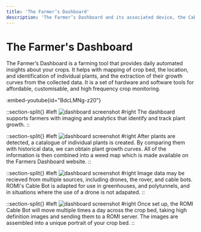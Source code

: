 ```yaml
---
title: 'The Farmer’s Dashboard'
description: 'The Farmer’s Dashboard and its associated device, the Cablebot, is our primary tool for crop monitoring. With the help of an aerial imaging device, images of the crop are collected and analysed to give the farmer an overview of the status of the crops and also of individual plants.'
---
```


# The Farmer's Dashboard

The Farmer’s Dashboard is a farming tool that provides daily automated insights about your crops. It helps with mapping of crop bed, the location, and identification of individual plants, and the extraction of their growth curves from the collected data. It is a set of hardware and software tools for affordable, customisable, and high frequency crop monitoring.

:embed-youtube{id="BdcLMNg-z20"}

::section-split{}
#left
![dashboard screenshot](https://media.romi-project.eu/romi-web/media/farmers-dashboard-1200x635.png)
#right
The dashboard supports farmers with imaging and analytics that identify and track plant growth.
::

::section-split{}
#left
![dashboard screenshot](https://media.romi-project.eu/romi-web/media/monitoring-segmentation-1200x635.jpg)
#right
After plants are detected, a catalogue of individual plants is created. By comparing them with historical data, we can obtain plant growth curves. All of the information is then combined into a weed map which is made available on the Farmers Dashboard website.
::

::section-split{}
#left
![dashboard screenshot](https://media.romi-project.eu/romi-web/media/cablebot-1200x1200.jpg)
#right
Image data may be recieved from multiple sources, including drones, the rover, and cable bots. ROMI's Cable Bot is adapted for use in greenhouses, and polytunnels, and in situations where the use of a drone is not adapated.
::

::section-split{}
#left
![dashboard screenshot](https://media.romi-project.eu/romi-web/media/monitoring-orthomosaic-1200x635.jpg)
#right
Once set up, the ROMI Cable Bot will move multiple times a day across the crop bed, taking high definition images and sending them to a ROMI server. The images are assembled into a unique portrait of your crop bed.
::
